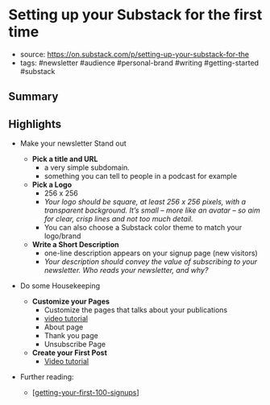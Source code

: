 # Setting up your Substack for the first time

- source: https://on.substack.com/p/setting-up-your-substack-for-the
- tags: #newsletter #audience #personal-brand #writing #getting-started #substack

## Summary

## Highlights

- Make your newsletter Stand out

  - **Pick a title and URL**
    - a very simple subdomain.
    - something you can tell to people in a podcast for example
  - **Pick a Logo**
    - 256 x 256
    - _Your logo should be square, at least 256 x 256 pixels, with a transparent background. It’s small – more like an avatar – so aim for clear, crisp lines and not too much detail._
    - You can also choose a Substack color theme to match your logo/brand
  - **Write a Short Description**
    - one-line description appears on your signup page (new visitors)
    - _Your description should convey the value of subscribing to your newsletter. Who reads your newsletter, and why?_

- Do some Housekeeping

  - **Customize your Pages**
    - Customize the pages that talks about your publications
    - [video tutorial](https://www.youtube.com/watch?v=Zneuro_NdVw)
    - About page
    - Thank you page
    - Unsubscribe Page
  - **Create your First Post**
    - [Video tutorial](https://www.youtube.com/watch?v=ZoEUu1XHL7U)

- Further reading:
  - [[getting-your-first-100-signups]]

[//begin]: # "Autogenerated link references for markdown compatibility"
[getting-your-first-100-signups]: getting-your-first-100-signups "Getting Your First 100 Signups"
[//end]: # "Autogenerated link references"